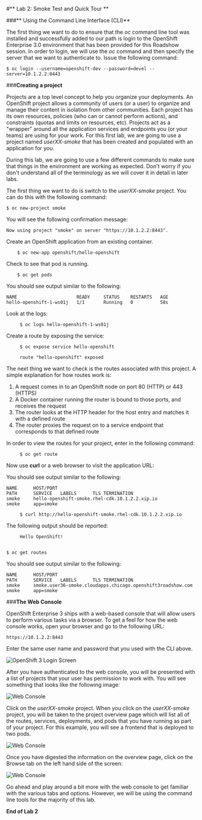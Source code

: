 #** Lab 2: Smoke Test and Quick Tour **

###** Using the Command Line Interface (CLI)**

The first thing we want to do to ensure that the *oc* command line tool was installed and successfully added to our path is login to the OpenShift Enterprise 3.0 environment that has been provided for this Roadshow session.  In order to login, we will use the *oc* command and then specify the server that we want to authenticate to.  Issue the following command:

	$ oc login --username=openshift-dev --password=devel --server=10.1.2.2:8443
    
###**Creating a project**

Projects are a top level concept to help you organize your deployments. An
OpenShift project allows a community of users (or a user) to organize and manage
their content in isolation from other communities. Each project has its own
resources, policies (who can or cannot perform actions), and constraints (quotas
and limits on resources, etc).  Projects act as a "wrapper" around all the
application services and endpoints you (or your teams) are using for your work.
For this first lab, we are going to use a project named *userXX-smoke* that has been
created and populated with an application for you.

During this lab, we are going to use a few different commands to make sure that
things in the environment are working as expected.  Don't worry if you don't
understand all of the terminology as we will cover it in detail in later labs.

The first thing we want to do is switch to the *userXX-smoke* project. You
can do this with the following command:

	$ oc new-project smoke
   
You will see the following confirmation message:

	Now using project "smoke" on server "https://10.1.2.2:8443".

Create an OpenShift application from an existing container.

        $ oc new-app openshift/hello-openshift

Check to see that pod is running.

        $ oc get pods

You should see output similar to the following:

    NAME                      READY     STATUS    RESTARTS   AGE
    hello-openshift-1-ws01j   1/1       Running   0          58s

Look at the logs:

         $ oc logs hello-openshift-1-ws01j

Create a route by exposing the service:

         $ oc expose service hello-openshift
  
         route "hello-openshift" exposed

The next thing we want to check is the routes associated with this project. A simple explanation for how routes work is:
1. A request comes in to an OpenShift node on port 80 (HTTP) or 443 (HTTPS)
1. A Docker container running the router is bound to those ports, and receives the request
1. The router looks at the HTTP header for the host entry and matches it with a defined route
1. The router proxies the request on to a service endpoint that corresponds to that defined route

In order to view the routes for your project, enter in the following command:

         $ oc get route

Now use **curl** or a web browser to visit the application URL:


You should see output similar to the following:
	
    NAME      HOST/PORT                                                     PATH      SERVICE   LABELS      TLS TERMINATION
    smoke     hello-openshift-smoke.rhel-cdk.10.1.2.2.xip.io                          smoke     app=smoke 

         $ curl http://hello-openshift-smoke.rhel-cdk.10.1.2.2.xip.io

The following output should be reported:

         Hello OpenShift!


	$ oc get routes
    
You should see output similar to the following:
	
    NAME      HOST/PORT                                                     PATH      SERVICE   LABELS      TLS TERMINATION
    smoke     smoke.user36-smoke.cloudapps.chicago.openshift3roadshow.com             smoke     app=smoke 

###**The Web Console**

OpenShift Enterprise 3 ships with a web-based console that will allow users to
perform various tasks via a browser.  To get a feel for how the web console
works, open your browser and go to the following URL:

	https://10.1.2.2:8443

Enter the same user name and password that you used with the CLI above.

![OpenShift 3 Login Screen](http://training.runcloudrun.com/images/roadshow/v3login.png)

After you have authenticated to the web console, you will be presented with a
list of projects that your user has permission to work with. You will see
something that looks like the following image:

![Web Console](http://training.runcloudrun.com/images/roadshow/webconsole1.png)

Click on the *userXX-smoke* project. When you click on the *userXX-smoke*
project, you will be taken to the project overview page which will list all of
the routes, services, deployments, and pods that you have running as part of
your project.  For this example, you will see a frontend that is deployed to
two pods.

![Web Console](http://training.runcloudrun.com/images/roadshow/webconsole2.png)

Once you have digested the information on the overview page, click on the Browse tab on the left hand side of the screen:

![Web Console](http://training.runcloudrun.com/images/roadshow/webconsole3.png)

Go ahead and play around a bit more with the web console to get familiar with
the various tabs and options.  However, we will be using the command line tools
for the majority of this lab.


**End of Lab 2**
